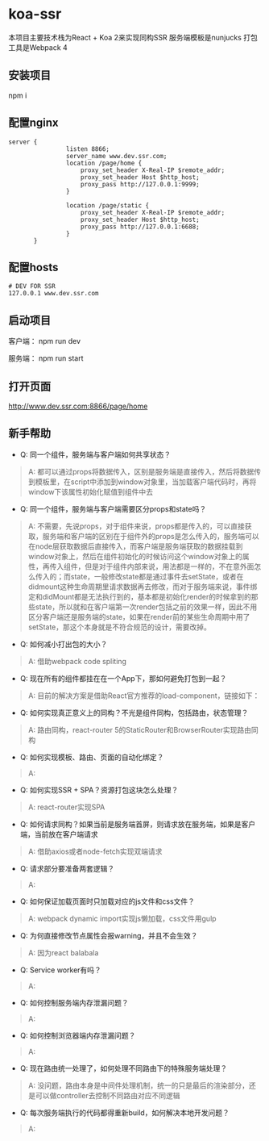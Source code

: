 # koa-ssr
本项目主要技术栈为React + Koa 2来实现同构SSR
服务端模板是nunjucks
打包工具是Webpack 4

## 安装项目

npm i

## 配置nginx
```
server {
                listen 8866;
                server_name www.dev.ssr.com;
                location /page/home {
                    proxy_set_header X-Real-IP $remote_addr;
                    proxy_set_header Host $http_host;
                    proxy_pass http://127.0.0.1:9999;
                }

                location /page/static {
                    proxy_set_header X-Real-IP $remote_addr;
                    proxy_set_header Host $http_host;
                    proxy_pass http://127.0.0.1:6688;
                }
       }
```

## 配置hosts

```
# DEV FOR SSR
127.0.0.1 www.dev.ssr.com     
```

## 启动项目

客户端：
npm run dev

服务端：
npm run start

## 打开页面
http://www.dev.ssr.com:8866/page/home

## 新手帮助
* Q: 同一个组件，服务端与客户端如何共享状态？
> A: 都可以通过props将数据传入，区别是服务端是直接传入，然后将数据传到模板里，在script中添加到window对象里，当加载客户端代码时，再将window下该属性初始化赋值到组件中去

* Q: 同一个组件，服务端与客户端需要区分props和state吗？
> A: 不需要，先说props，对于组件来说，props都是传入的，可以直接获取，服务端和客户端的区别在于组件外的props是怎么传入的，服务端可以在node层获取数据后直接传入，而客户端是服务端获取的数据挂载到window对象上，然后在组件初始化的时候访问这个window对象上的属性，再传入组件，但是对于组件内部来说，用法都是一样的，不在意外面怎么传入的；而state，一般修改state都是通过事件去setState，或者在didmount这种生命周期里请求数据再去修改，而对于服务端来说，事件绑定和didMount都是无法执行到的，基本都是初始化render的时候拿到的那些state，所以就和在客户端第一次render包括之前的效果一样，因此不用区分客户端还是服务端的state，如果在render前的某些生命周期中用了setState，那这个本身就是不符合规范的设计，需要改掉。

* Q: 如何减小打出包的大小？
> A: 借助webpack code spliting

* Q: 现在所有的组件都挂在在一个App下，那如何避免打包到一起？
> A: 目前的解决方案是借助React官方推荐的load-component，链接如下：

* Q: 如何实现真正意义上的同构？不光是组件同构，包括路由，状态管理？
> A: 路由同构，react-router 5的StaticRouter和BrowserRouter实现路由同构

* Q: 如何实现模板、路由、页面的自动化绑定？
> A: 

* Q: 如何实现SSR + SPA？资源打包这块怎么处理？
> A: react-router实现SPA

* Q: 如何请求同构？如果当前是服务端首屏，则请求放在服务端，如果是客户端，当前放在客户端请求
> A: 借助axios或者node-fetch实现双端请求

* Q: 请求部分要准备两套逻辑？
> A: 

* Q: 如何保证加载页面时只加载对应的js文件和css文件？
> A: webpack dynamic import实现js懒加载，css文件用gulp

* Q: 为何直接修改节点属性会报warning，并且不会生效？
> A: 因为react balabala

* Q: Service worker有吗？
> A: 

* Q: 如何控制服务端内存泄漏问题？
> A: 

* Q: 如何控制浏览器端内存泄漏问题？
> A: 

* Q: 现在路由统一处理了，如何处理不同路由下的特殊服务端处理？
> A: 没问题，路由本身是中间件处理机制，统一的只是最后的渲染部分，还是可以做controller去控制不同路由对应不同逻辑

* Q: 每次服务端执行的代码都得重新build，如何解决本地开发问题？
> A: 